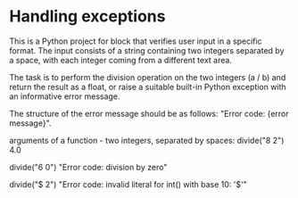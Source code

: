 # Handling exceptions

This is a Python project for block that verifies user input in a specific format. 
The input consists of a string containing two integers separated by a space, with each integer coming from a different text area.

The task is to perform the division operation on the two integers (a / b) and return the result as a float, or raise a suitable built-in Python exception 
with an informative error message.

The structure of the error message should be as follows:
"Error code: {error message}".

arguments of a function - two integers, separated by spaces:
divide("8 2")
4.0

divide("6 0")
"Error code: division by zero"

divide("$ 2")
"Error code: invalid literal for int() with base 10: '$'"
